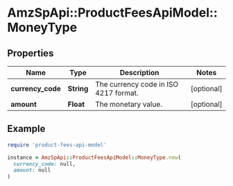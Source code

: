 # AmzSpApi::ProductFeesApiModel::MoneyType

## Properties

| Name | Type | Description | Notes |
| ---- | ---- | ----------- | ----- |
| **currency_code** | **String** | The currency code in ISO 4217 format. | [optional] |
| **amount** | **Float** | The monetary value. | [optional] |

## Example

```ruby
require 'product-fees-api-model'

instance = AmzSpApi::ProductFeesApiModel::MoneyType.new(
  currency_code: null,
  amount: null
)
```

